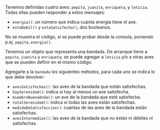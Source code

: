 Tenemos definidas cuatro aves: `pepita`, `juanita`, `enriqueta`, y `leticia`.   
Todas ellas pueden responder a estos mensajes:  

- `energia()`: un número que indica cuánta energía tiene el ave.
- `estaDebil()` y `estaSatisfecha()`, dos booleanos.

No se muestra el código, sí se puede probar desde la consola, poniendo p.ej. `pepita.energia()`.

Tenemos un objeto que representa una bandada. De arranque tiene a `pepita`, `juanita` y `enriqueta`; se puede agregar a `leticia` y/o a otras aves que se pueden definir en el mismo código.

Agregarle a la `bandada` los siguientes métodos, para cada uno se indica lo que debe devolver:

- `avesSatisfechas()`: las aves de la bandada que están satisfechas.
- `haySerenidad()`: indica si hay al menos un ave satisfecha.
- `miembroBuenaOnda()`: un ave de la bandada que esté satisfecha.
- `totalSerenidad()`: indica si todas las aves están satisfechas. 
- `medidaDeSatisfaccion()`: cuántas de las aves de la bandada están satisfechas.
- `avesIntermedias()`: las aves de la bandada que no están ni débiles ni satisfechas.


